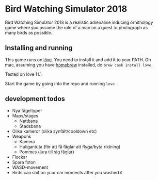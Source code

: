 # Bird Watching Simulator 2018

Bird Watching Simulator 2018 is a realistic adrenaline inducing ornithology game where you assume the role of a man on a quest to photograph as many birds as possible.

## Installing and running

This game runs on [löve](https://love2d.org). You need to install it and add it to your PATH. On mac, assuming you have [homebrew](https://brew.sh/index) installed, do `brew cask install love`.

Tested on löve 11.1

Start the game by going into the repo and running `love .`

## development todos

- Nya fågeltyper
- Maps/stages
  - Nattbana
  - Stadsbana
- Olika kameror (olika synfält/cooldown etc)
- Weapons
  - Kamera 
  - Huligantuta (för att få fåglar att flyga/byta riktning)
  - Pommes (lura till sig fåglar)
- Flockar
- Spara foton
- WASD-movement
- Birds can shit on your car moments after you washed it 
